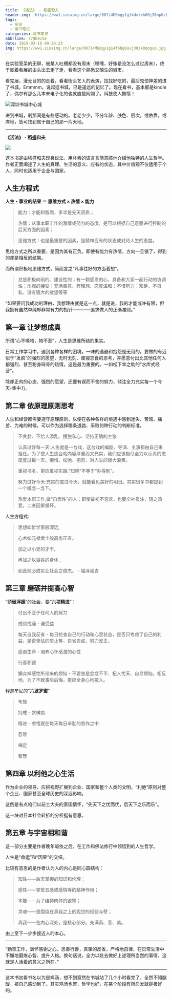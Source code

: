 ```yaml
---
title: 《活法》 - 稻盛和夫
header-img: 'https://ww1.sinaimg.cn/large/007i4MEmgy1g14dxtxh00j30np0zkjvw.jpg'
tags:
  - 杂记
  - 读书笔记
categories: 读书笔记
abbrlink: 779b9c58
date: 2019-03-16 09:30:23
img: https://ww1.sinaimg.cn/large/007i4MEmgy1g14f6bg8uuj30zk0qogup.jpg
---
```

在实验室呆的无聊，被某人吐槽都没有周末（嘿嘿，好像是没怎么过过周末），终于趁着看展的由头出去走了走，看看这个熟悉又陌生的城市。

看完展，漫无目的的走着，看看街头艺人的表演，找找好吃的，最后鬼使神差的进了书城，Emmmm。说起逛书城，已是遥远的记忆了。现在看书，基本都是kindle了，偶尔有那么几本未电子化的也就直接网购了。科技使人懒惰！

![深圳书城中心城](https://ww1.sinaimg.cn/large/007i4MEmgy1g14f6bg8uuj30zk0qogup.jpg)

进到书城，刹那间是有些感动的。老老少少，不分年龄、肤色、层次，或依靠，或席地，皆可找到属于自己的那一片天地。

-------------------
**《活法》 - 稻盛和夫**

![](https://pic.superbed.cn/item/5c8c53593a213b0417889b4b)

这本书是由稻盛和夫现身说法，用朴素的语言言简意赅地介绍他独特的人生哲学。作者正面阐述了人生的真理、生活的意义、应有的状态，其中价值观不仅适用于个人，同时也适用于企业与国家。

## 人生方程式

**人生・事业的结果 ＝ 思维方式 × 热情 × 能力**

> 能力：才能和智商，多半是先天资质；
> 
> 热情：从事本职工作的激情或努力的态度，是可以根据自己意愿进行控制的后天方面的因素；
> 
> 思维方式：也是最重要的因素，是精神应有的状态或对待人生的态度。

思维方式之所以重要，是因为其有正负。即使有能力有热情，方向一旦错了，得到的却是相反的结果。

而所谓积极地思维方式，简而言之“凡事往好的方面着想”。

> 总是积极向前的、建设性的；有一颗感恩的心，具备和大家一起行动的协调性；乐观的接受；充满善意、有理想、态度温和；不惜努力；知足、不自私、没有强大的欲望等等



“如果要问我成功的理由，我想理由就是这一点，就是说，我的才能或许有限，但我拥有虽然单纯却非常有力的指针————追求做人的正确准则。”

## 第一章 让梦想成真

所谓“心不唤物，物不至”，人生是思维所结的果实。

日常工作学习中，遇到各种各样的困境，一味的逃避和抱怨是无用的。要做的有近似于“发疯”的强烈的愿望，无时无刻、废寝忘食的思考，并愿意付出比其他任何人都强烈、甚至粉身碎骨的热情，这是最为重要的。一如松下幸之助的“水库式经营”。

除却正向的心态、强烈的愿望，还要有锲而不舍的努力，倾注全力充实每一个今天-集中力。

## 第二章 依原理原则思考

人生和经营都需要遵守原理原则，以便在各种各样的境遇中感到迷失、苦恼、痛苦、为难的时候，可以作为选择哪条道路、采取何种行动的判断标准。

> 不贪婪、不给人添乱、摆脱私心、坚持正确的主张
>
> 认真过好每一天:人生就是一台戏，这台戏的编剧、导演、主演都由自己来担任。为了使人生这台戏内容厚重而又充实，我们应该极尽全力以认真的态度度过每一天。懒惰、松弛、抱怨，对人生的极大浪费。
> 
>重视书本，更应重视实践:“知晓”不等于“办得到”。
>
>努力过好今天:充实的度过今天，就能看见美好的明日。其实很多书都提到一个概念--当下。
>
>热爱本职工作,做“自燃性”的人；即使最初不喜欢，也要全神贯注，随之热爱。二者因果循环。


人生方程式:
> 思想如哲学家般深远,
>
> 心术如元禄武士般高尚正直。
> 
> 加之以小吏的才干,
> 
> 再加之以百姓的身体 ,
>
> 如此则必成实业社会之俊杰。       - 福泽谕吉

## 第三章  磨砺并提高心智

“**骄傲浮躁**”的社会，要“**六项精进**”：

>付出不亚于任何人的努力
>
>戒骄戒躁 - 谦受益
>
>每天自我反省 - 每日检查自己的行动和心里状态，是否只考虑了自己的利益，是否卑怯的举止等，自省自戒，努力改正。
>
>感谢生命 - 培养心怀感激的心性
>
>行善积德
>
>摒弃掉感性所带来的烦恼 - 不要总是忿忿不平、杞人忧天、自寻烦恼。相反地，为了不致事后后悔，更应全身心地投入。  

释迦牟尼的“**六波罗蜜**” 
>布施
>
>持戒 - 贪嗔痴
>
>精进 - 参悟就在每天每日辛勤的劳作之中
>
>忍辱
>
>禅定
>
>智慧

## 第四章  以利他之心生活
作为企业的领导，应把视野扩展到企业、国家和整个人类的文明，“利他”原则对整个企业、国家甚至全球历史的深远影响。

这倒是有点咱们以前士大夫的家国情怀，“先天下之忧而忧，后天下之乐而乐”。

这一块对日本社会转折的分析挺有意思。

## 第五章 与宇宙相和谐
这一部分主要是作者晚年皈依之后，在工作和佛法修行中领悟到的人生哲学。

人生是“命运”和“因果”的交织。

比较有意思的是作者认为人的内心是同心圆结构：
>知性——后天掌握的知识和伦理；   
>
>感性——掌管五感或感情等的精神作用；   
>
>本能——为了维持肉体的欲望； 
>
>灵魂——是围绕在真我之上的现世的经验与孽；   
>
>真我——在内心深处，是核心部分。充满真、善、美。

由上至下一步步接近人的本心。

--------------------------
“勤奋工作，满怀感谢之心，思善行善，真挚的反省，严格地自律，在日常生活中不懈地磨炼心智、提升人格。换句话说，全力以赴去做好上述理所当然的事情，这就是人活着的意义之所在。”

--------------------------

这本书初看书名以为是鸡汤，想不到竟然在书城站了几个小时看完了，全然不知腿酸，被自己感动到了。其实鸡汤也罢，哲学也好，在某个阶段有所启发就是极好的。